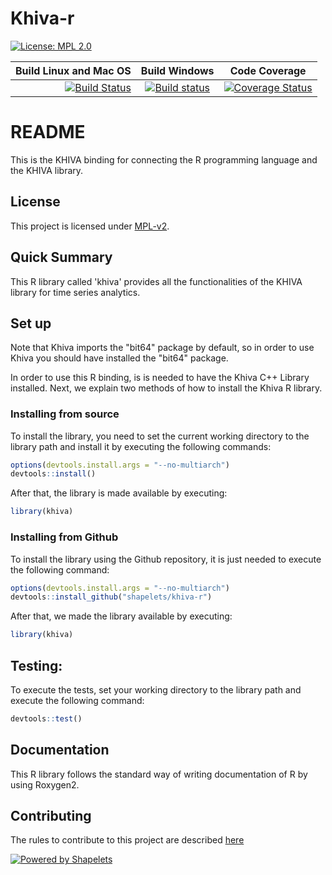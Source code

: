 # Khiva-r

[![License: MPL 2.0](https://img.shields.io/badge/License-MPL%202.0-brightgreen.svg)](https://github.com/shapelets/khiva-java/blob/master/LICENSE.txt)  

| Build Linux and Mac OS                                                                                                         |  Build Windows                                                                                                                                                           | Code Coverage                                                                                                                                      |
| ------------------------------------------------------------------------------------------------------------------------------:|:------------------------------------------------------------------------------------------------------------------------------------------------------------------------:|:--------------------------------------------------------------------------------------------------------------------------------------------------:|
| [![Build Status](https://travis-ci.org/shapelets/khiva-r.svg?branch=master)](https://travis-ci.org/shapelets/khiva-r/branches) | [![Build status](https://ci.appveyor.com/api/projects/status/49yh3arn9fx3ij0l/branch/master?svg=true)](https://ci.appveyor.com/project/shapelets/khiva-r/branch/master)  |[![Coverage Status](https://codecov.io/gh/shapelets/khiva-r/branch/master/graph/badge.svg)](https://codecov.io/gh/shapelets/khiva-r/branch/master)  |

# README #
This is the KHIVA binding for connecting the R programming language and the KHIVA library.

## License
This project is licensed under [MPL-v2](https://www.mozilla.org/en-US/MPL/2.0/).

## Quick Summary
This R library called 'khiva' provides all the functionalities of the KHIVA library for time series analytics.

## Set up

Note that Khiva imports the "bit64" package by default, so in order to use Khiva you should have installed the "bit64" package.

In order to use this R binding, is is needed to have the Khiva C++ Library installed.
Next, we explain two methods of how to install the Khiva R library.

### Installing from source
To install the library, you need to set the current working directory to the library path
and install it by executing the following commands:
```R
options(devtools.install.args = "--no-multiarch")
devtools::install()
```
After that, the library is made available by executing:
```R
library(khiva)  
```

### Installing from Github

To install the library using the Github repository, it is just needed to execute the following command:
```R
options(devtools.install.args = "--no-multiarch")
devtools::install_github("shapelets/khiva-r")
```
After that, we made the library available by executing:
```R
library(khiva)  
```

## Testing:
To execute the tests, set your working directory to the library path and execute the following command:
```R
devtools::test()
```

## Documentation
This R library follows the standard way of writing documentation of R by using Roxygen2.

## Contributing
The rules to contribute to this project are described [here](CONTRIBUTING.md)

[![Powered by Shapelets](https://img.shields.io/badge/powered%20by-Shapelets-orange.svg?style=flat&colorA=E1523D&colorB=007D8A)](https://shapelets.io)
